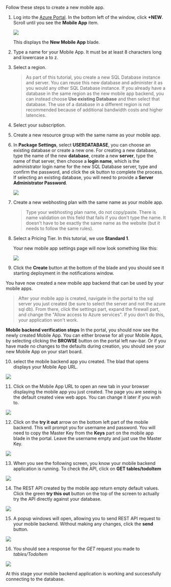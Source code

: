 

Follow these steps to create a new mobile app.

1. Log into the [Azure Portal]. In the bottom left of the window, click **+NEW**. Scroll until you see the **Mobile App** item.

   ![](../images/01-01-01-AppServiceHOL/new-mobile-app.png)

   This displays the **New Mobile App** blade.

2. Type a name for your Mobile App. It must be at least 8 characters long and lowercase a to z.  

7. Select a region. 

   > As part of this tutorial, you create a new SQL Database instance and server. You can reuse this new database and administer it as you would any other SQL Database instance. If you already have a database in the same region as the new mobile app backend, you can instead choose **Use existing Database** and then select that database. The use of a database in a different region is not recommended because of additional bandwidth costs and higher latencies.

3. Select your subscription.

4. Create a new resource group with the same name as your mobile app.

5. In **Package Settings**, select **USERDATABASE**, you can choose an existing database or create a new one. For creating a new database, type the name of the new **database**, create a new **server**, type the name of that server, then choose a **login name**, which is the administrator login name for the new SQL Database server, type and confirm the password, and click the ok button to complete the process. If selecting an existing database, you will need to provide a **Server Administrator Password**.

   ![](../images/01-01-01-AppServiceHOL/dotnet-backend-create-db.png)

6. Create a new webhosting plan with the same name as your mobile app.

   > Type your webhosting plan name, do not copy/paste. There is name validation on this field that fails if you don't type the name. It doesn't have to be exactly the same name as the website (but it needs to follow the same rules).

8. Select a Pricing Tier. In this tutorial, we use **Standard 1**.

   Your new mobile app settings page will now look something like this:

   ![](../images/01-01-01-AppServiceHOL/dotnet-backend-create.png)

9. Click the **Create** button at the bottom of the blade and you should see it starting deployment in the notifications window.

You have now created a new mobile app backend that can be used by your mobile apps.

> After your mobile app is created, navigate in the portal to the sql server you just created (be sure to select the server and not the azure sql db). From there, click the settings part, expand the firewall part, and change the "Allow access to Azure services". If you don't do this, your application won't work.

**Mobile backend verification steps**
In the portal, you should now see the newly created Mobile App. You can either browse for all your Mobile Apps, by selecting clicking the **BROWSE** button on the portal left nav-bar. Or if you have made no changes to the defaults during creation, you should see your new Mobile App on your start board. 

10. select the mobile backend app you created. The blad that opens displays your Mobile App URL. 

![](../images/01-01-01-AppServiceHOL/mobile-backend-blade-portal-view.png)

11. Click on the Mobile App URL to open an new tab in your browser displaying the mobile app you just created. The page you are seeing is the default created view web apps. You can change it later if you wish to. 

![](../images/01-01-01-AppServiceHOL/mobile-backend-running-successfully.png)

12. Click on the **try it out** arrow on the bottom left part of the mobile backend. This will prompt you for username and password. You will need to copy the Master Key from the **Keys** part on the mobile app blade in the portal. Leave the username empty and just use the Master Key. 

![](../images/01-01-01-AppServiceHOL/mobile-backend-keys-portal-view.png)
 
13. When you see the following screen, you know your mobile backend application is running. To check the API, click on **GET tables/todoItem**

![](../images/01-01-01-AppServiceHOL/mobile-backend-API-View1.png)

14. The REST API created by the mobile app return empty default values. Click the green **try this out** button on the top of the screen to actually try the API directly against your database.

![](../images/01-01-01-AppServiceHOL/mobile-backend-API-View2.png)

15. A popup windows will open, allowing you to send REST API request to your mobile backend. Without making any changes, click the **send** button. 

![](../images/01-01-01-AppServiceHOL/mobile-backend-API-View3.png)
 
16. You should see a response for the *GET* request you made to *tables/TodoItem*

![](../images/01-01-01-AppServiceHOL/mobile-backend-API-View4.png)

At this stage your mobile backend application is working and successfully connecting to the database.

<!-- URLs. -->
[Azure Portal]: https://portal.azure.com/